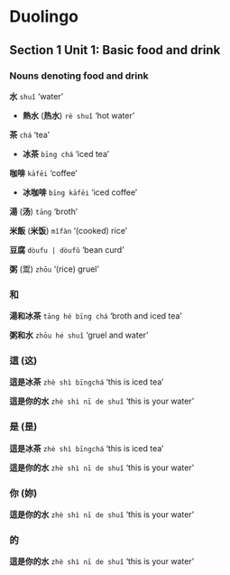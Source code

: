 # Duolingo

## Section 1 Unit 1: Basic food and drink

### Nouns denoting food and drink

**水** `shuǐ` ‘water’
- **熱水** (**热水**) `rè shuǐ` ‘hot water’

**茶** `chá` ‘tea’
- **冰茶** `bīng chá` ‘iced tea’

**咖啡** `kāfēi` ‘coffee’
- **冰咖啡** `bīng kāfēi` ‘iced coffee’

**湯** (**汤**) `tāng` ‘broth’

**米飯** (**米饭**) `mǐfàn` ‘(cooked) rice’

**豆腐** `dòufu | dòufǔ` ‘bean curd’

**粥** (鬻) `zhōu` ‘(rice) gruel’

### 和

**湯和冰茶** `tāng hé bīng chá` ‘broth and iced tea’

**粥和水** `zhōu hé shuǐ` ‘gruel and water’

### 這 (这)

**這是冰茶** `zhè shì bīngchá` ‘this is iced tea’

**這是你的水** `zhè shì nī de shuǐ` ‘this is your water’

### 是 (昰)

**這是冰茶** `zhè shì bīngchá` ‘this is iced tea’

**這是你的水** `zhè shì nī de shuǐ` ‘this is your water’

### 你 (妳)

**這是你的水** `zhè shì nī de shuǐ` ‘this is your water’

### 的

**這是你的水** `zhè shì nī de shuǐ` ‘this is your water’




